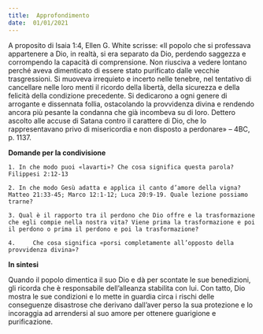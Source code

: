 ```yaml
---
title:  Approfondimento
date:  01/01/2021
---
```


A proposito di Isaia 1:4, Ellen G. White scrisse: «Il popolo che si professava appartenere a Dio, in realtà, si era separato da Dio, perdendo saggezza e corrompendo la capacità di comprensione. Non riusciva a vedere lontano perché aveva dimenticato di essere stato purificato dalle vecchie trasgressioni. Si muoveva irrequieto e incerto nelle tenebre, nel tentativo di cancellare nelle loro menti il ricordo della libertà, della sicurezza e della felicità della condizione precedente. Si dedicarono a ogni genere di arrogante e dissennata follia, ostacolando la provvidenza divina e rendendo ancora più pesante la condanna che già incombeva su di loro. Dettero ascolto alle accuse di Satana contro il carattere di Dio, che lo rappresentavano privo di misericordia e non disposto a perdonare» – 4BC, p. 1137.

**Domande per la condivisione**

`1.	In che modo puoi «lavarti»? Che cosa significa questa parola? Filippesi 2:12-13`

`2.	In che modo Gesù adatta e applica il canto d’amore della vigna? Matteo 21:33-45; Marco 12:1-12; Luca 20:9-19. Quale lezione possiamo trarne?`

`3.	Qual è il rapporto tra il perdono che Dio offre e la trasformazione che egli compie nella nostra vita? Viene prima la trasformazione e poi il perdono o prima il perdono e poi la trasformazione?`

`4. 	Che cosa significa «porsi completamente all’opposto della provvidenza divina»?`

**In sintesi**

Quando il popolo dimentica il suo Dio e dà per scontate le sue benedizioni, gli ricorda che è responsabile dell’alleanza stabilita con lui. Con tatto, Dio mostra le sue condizioni e lo mette in guardia circa i rischi delle conseguenze disastrose che derivano dall’aver perso la sua protezione e lo incoraggia ad arrendersi al suo amore per ottenere guarigione e purificazione.